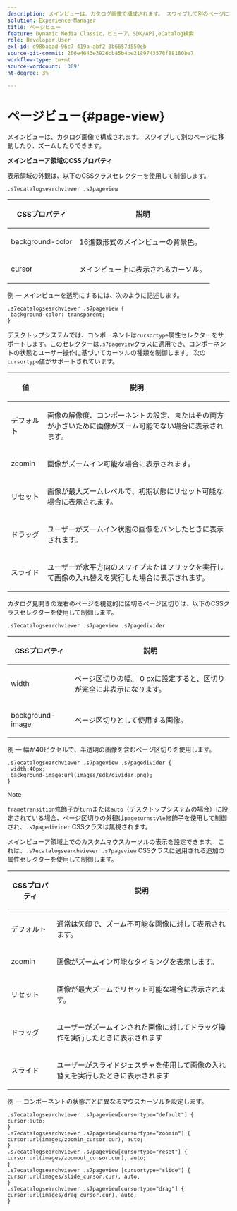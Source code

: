 ```yaml
---
description: メインビューは、カタログ画像で構成されます。 スワイプして別のページに移動したり、ズームしたりできます。
solution: Experience Manager
title: ページビュー
feature: Dynamic Media Classic，ビューア，SDK/API,eCatalog検索
role: Developer,User
exl-id: d98babad-96c7-419a-abf2-3b6657d550eb
source-git-commit: 206e4643e3926cb85b4be2189743578f88180be7
workflow-type: tm+mt
source-wordcount: '389'
ht-degree: 3%

---
```


# ページビュー{#page-view}

メインビューは、カタログ画像で構成されます。 スワイプして別のページに移動したり、ズームしたりできます。

<!--<a id="section_061E550C1C1D4DB2BD663A898895B38C"></a>-->

**メインビューア領域のCSSプロパティ**

表示領域の外観は、以下のCSSクラスセレクターを使用して制御します。

```
.s7ecatalogsearchviewer .s7pageview
```

<table id="table_94EE3F5BBE4547C0B4943471CEE7EDE4"> 
 <thead> 
  <tr> 
   <th colname="col1" class="entry"> <p> CSSプロパティ </p> </th> 
   <th colname="col2" class="entry"> <p>説明 </p> </th> 
  </tr> 
 </thead>
 <tbody> 
  <tr> 
   <td colname="col1"> <p> <span class="codeph"> background-color  </span> </p> </td> 
   <td colname="col2"> <p> 16進数形式のメインビューの背景色。 </p> </td> 
  </tr> 
  <tr> 
   <td colname="col1"> <p> <span class="codeph"> cursor  </span> </p> </td> 
   <td colname="col2"> <p>メインビュー上に表示されるカーソル。 </p> </td> 
  </tr> 
 </tbody> 
</table>

例 — メインビューを透明にするには、次のように記述します。

```
.s7ecatalogsearchviewer .s7pageview { 
 background-color: transparent; 
}
```

デスクトップシステムでは、コンポーネントは`cursortype`属性セレクターをサポートします。このセレクターは`.s7pageview`クラスに適用でき、コンポーネントの状態とユーザー操作に基づいてカーソルの種類を制御します。 次の`cursortype`値がサポートされています。

<table id="table_45B83F6CCDE84C36B0E087CA9144BFE6"> 
 <thead> 
  <tr> 
   <th colname="col1" class="entry"> <p>値 </p> </th> 
   <th colname="col2" class="entry"> <p>説明 </p> </th> 
  </tr> 
 </thead>
 <tbody> 
  <tr> 
   <td colname="col1"> <p> <span class="codeph"> デフォルト </span> </p> </td> 
   <td colname="col2"> <p>画像の解像度、コンポーネントの設定、またはその両方が小さいために画像がズーム可能でない場合に表示されます。 </p> </td> 
  </tr> 
  <tr> 
   <td colname="col1"> <p> <span class="codeph"> zoomin  </span> </p> </td> 
   <td colname="col2"> <p>画像がズームイン可能な場合に表示されます。 </p> </td> 
  </tr> 
  <tr> 
   <td colname="col1"> <p> <span class="codeph"> リセット </span> </p> </td> 
   <td colname="col2"> <p>画像が最大ズームレベルで、初期状態にリセット可能な場合に表示されます。 </p> </td> 
  </tr> 
  <tr> 
   <td colname="col1"> <p> <span class="codeph"> ドラッグ </span> </p> </td> 
   <td colname="col2"> <p>ユーザーがズームイン状態の画像をパンしたときに表示されます。 </p> </td> 
  </tr> 
  <tr> 
   <td colname="col1"> <p> <span class="codeph"> スライド  </span> </p> </td> 
   <td colname="col2"> <p>ユーザーが水平方向のスワイプまたはフリックを実行して画像の入れ替えを実行した場合に表示されます。 </p> </td> 
  </tr> 
 </tbody> 
</table>

カタログ見開きの左右のページを視覚的に区切るページ区切りは、以下のCSSクラスセレクターを使用して制御します。

`.s7ecatalogsearchviewer .s7pageview .s7pagedivider`

<table id="table_77EBC9A77BF14CF4974F8F43C709A207"> 
 <thead> 
  <tr> 
   <th colname="col1" class="entry"> <p> CSSプロパティ </p> </th> 
   <th colname="col2" class="entry"> <p>説明 </p> </th> 
  </tr> 
 </thead>
 <tbody> 
  <tr> 
   <td colname="col1"> <p> <span class="codeph"> width </span> </p> </td> 
   <td colname="col2"> <p> ページ区切りの幅。 <span class="codeph"> 0 </span> pxに設定すると、区切りが完全に非表示になります。 </p> </td> 
  </tr> 
  <tr> 
   <td colname="col1"> <p> <span class="codeph"> background-image  </span> </p> </td> 
   <td colname="col2"> <p>ページ区切りとして使用する画像。 </p> </td> 
  </tr> 
 </tbody> 
</table>

例 — 幅が40ピクセルで、半透明の画像を含むページ区切りを使用します。

```
.s7ecatalogsearchviewer .s7pageview .s7pagedivider { 
 width:40px; 
 background-image:url(images/sdk/divider.png); 
}
```

>[!NOTE]
>
>`frametransition`修飾子が`turn`または`auto`（デスクトップシステムの場合）に設定されている場合、ページ区切りの外観は`pageturnstyle`修飾子を使用して制御され、`.s7pagedivider` CSSクラスは無視されます。

メインビューア領域上でのカスタムマウスカーソルの表示を設定できます。 これは、`.s7ecatalogsearchviewer .s7pageview` CSSクラスに適用される追加の属性セレクターを使用して制御します。

<table id="table_908164DECF9347A19A9696A23BBDB1A2"> 
 <thead> 
  <tr> 
   <th colname="col1" class="entry"> <p> CSSプロパティ </p> </th> 
   <th colname="col2" class="entry"> <p>説明 </p> </th> 
  </tr> 
 </thead>
 <tbody> 
  <tr> 
   <td colname="col1"> <p> <span class="codeph"> デフォルト </span> </p> </td> 
   <td colname="col2"> <p> 通常は矢印で、ズーム不可能な画像に対して表示されます。 </p> </td> 
  </tr> 
  <tr> 
   <td colname="col1"> <p> <span class="codeph"> zoomin  </span> </p> </td> 
   <td colname="col2"> <p> 画像がズームイン可能なタイミングを表示します。 </p> </td> 
  </tr> 
  <tr> 
   <td colname="col1"> <p> <span class="codeph"> リセット </span> </p> </td> 
   <td colname="col2"> <p>画像が最大ズームでリセット可能な場合に表示されます。 </p> </td> 
  </tr> 
  <tr> 
   <td colname="col1"> <p> <span class="codeph"> ドラッグ </span> </p> </td> 
   <td colname="col2"> <p>ユーザーがズームインされた画像に対してドラッグ操作を実行したときに表示されます </p> </td> 
  </tr> 
  <tr> 
   <td colname="col1"> <p> <span class="codeph"> スライド  </span> </p> </td> 
   <td colname="col2"> <p>ユーザーがスライドジェスチャを使用して画像の入れ替えを実行したときに表示されます </p> </td> 
  </tr> 
 </tbody> 
</table>

例 — コンポーネントの状態ごとに異なるマウスカーソルを設定します。

```
.s7ecatalogsearchviewer .s7pageview[cursortype="default"] { 
cursor:auto; 
} 
.s7ecatalogsearchviewer .s7pageview[cursortype="zoomin"] { 
cursor:url(images/zoomin_cursor.cur), auto; 
} 
.s7ecatalogsearchviewer .s7pageview[cursortype="reset"] { 
cursor:url(images/zoomout_cursor.cur), auto; 
} 
.s7ecatalogsearchviewer .s7pageview [cursortype="slide"] { 
cursor:url(images/slide_cursor.cur), auto; 
} 
.s7ecatalogsearchviewer .s7pageview[cursortype="drag"] { 
cursor:url(images/drag_cursor.cur), auto; 
}
```
